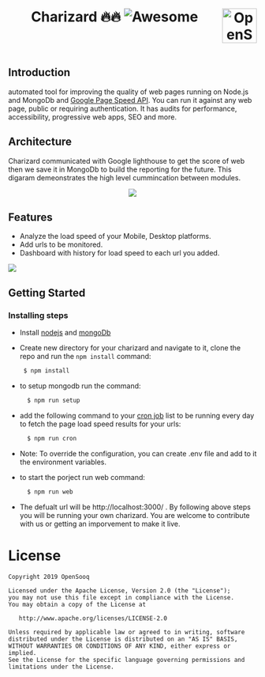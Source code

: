 
# <h1 align="center" >Charizard 🔥🔥 <img src="https://awesome.re/badge-flat2.svg" alt="Awesome">  <img src="https://opensooqui2.os-cdn.com/os_web/desktop/opensooq-logo.svg" alt="OpenSooq logo" title="OpenSooq" align="right" height="70" /></h1>

<br><br>




## Introduction

automated tool for improving the quality of web pages running on Node.js and MongoDb and [Google Page Speed API](https://developers.google.com/speed/docs/insights/v5/get-started). You can run it against any web page, public or requiring authentication. It has audits for performance, accessibility, progressive web apps, SEO and more.
<br>

## Architecture

Charizard communicated with Google lighthouse to get the score of web then we save it in MongoDb to build the reporting for the future. This digaram demeonstrates the high level cummincation between modules. 
<p align="center">
<img src="https://i.imgur.com/6EGt3pb.jpg"/>
  </p>

## Features

* Analyze the load speed of your Mobile, Desktop platforms.
* Add urls to be monitored.
* Dashboard with history for load speed to each url you added.

<img src="https://i.imgur.com/EGrqAFD.gif" />


## Getting Started
### Installing steps

* Install [nodejs](http://nodejs.org/download/) and [mongoDb](https://docs.mongodb.com/manual/installation/)

* Create new directory for your charizard and navigate to it, clone the repo and run the `npm install` command:
   ```bash
    $ npm install
  ``` 

* to setup mongodb run the command: 
  ```bash
    $ npm run setup
  ```
  
* add the following command to your [cron job](https://www.cyberciti.biz/faq/how-do-i-add-jobs-to-cron-under-linux-or-unix-oses/) list to be running every day to fetch the page load speed results for your urls:
  ```bash
    $ npm run cron 
  ```
  
* Note: To override the configuration, you can create  .env file and add to it the environment variables. 

* to start the porject run web command: 
  ```bash
    $ npm run web 
  ```  

* The defualt url will be http://localhost:3000/ . By following above steps you will be running your own charizard. You are welcome to contribute with us or getting an imporvement to make it live. 
  
  

# License

```
Copyright 2019 OpenSooq

Licensed under the Apache License, Version 2.0 (the "License");
you may not use this file except in compliance with the License.
You may obtain a copy of the License at

   http://www.apache.org/licenses/LICENSE-2.0

Unless required by applicable law or agreed to in writing, software
distributed under the License is distributed on an "AS IS" BASIS,
WITHOUT WARRANTIES OR CONDITIONS OF ANY KIND, either express or implied.
See the License for the specific language governing permissions and
limitations under the License.
